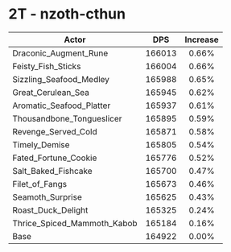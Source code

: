 # 2T - nzoth-cthun
| Actor | DPS | Increase |
|---|:---:|:---:|
|Draconic_Augment_Rune|166013|0.66%|
|Feisty_Fish_Sticks|166004|0.66%|
|Sizzling_Seafood_Medley|165988|0.65%|
|Great_Cerulean_Sea|165945|0.62%|
|Aromatic_Seafood_Platter|165937|0.61%|
|Thousandbone_Tongueslicer|165895|0.59%|
|Revenge_Served_Cold|165871|0.58%|
|Timely_Demise|165805|0.54%|
|Fated_Fortune_Cookie|165776|0.52%|
|Salt_Baked_Fishcake|165700|0.47%|
|Filet_of_Fangs|165673|0.46%|
|Seamoth_Surprise|165625|0.43%|
|Roast_Duck_Delight|165325|0.24%|
|Thrice_Spiced_Mammoth_Kabob|165184|0.16%|
|Base|164922|0.00%|
